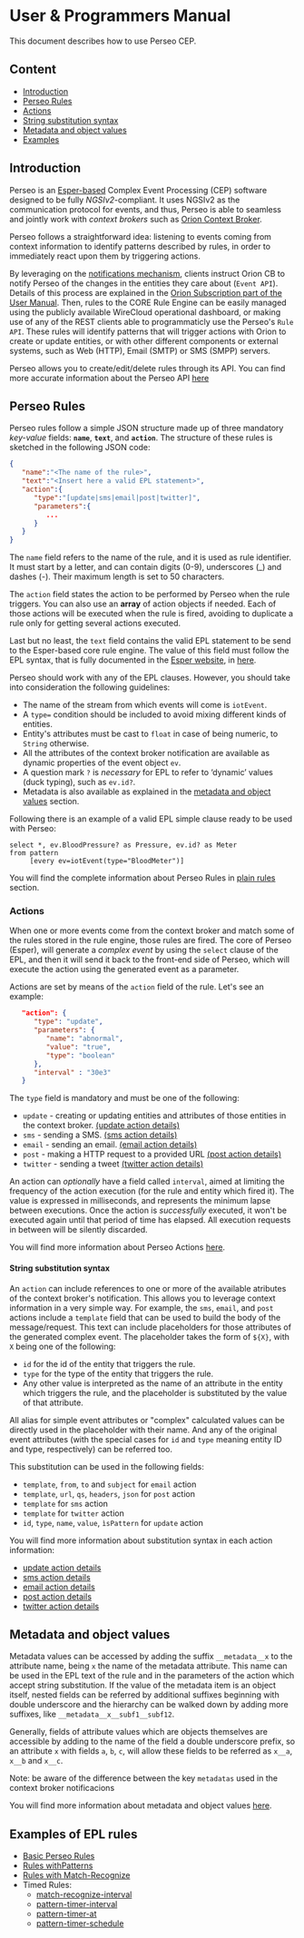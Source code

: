 # User & Programmers Manual

This document describes how to use Perseo CEP.

## Content

-   [Introduction](#introduction)
-   [Perseo Rules](#perseo-rules)
-   [Actions](#actions)
-   [String substitution syntax](#string-substitution-syntax)
-   [Metadata and object values](#metadata-and-object-values)
-   [Examples](#examples-of-epl-rules)

## Introduction

Perseo is an [Esper-based](http://www.espertech.com/esper/) Complex Event Processing (CEP) software designed to be fully
_NGSIv2_-compliant. It uses NGSIv2 as the communication protocol for events, and thus, Perseo is able to seamless and
jointly work with _context brokers_ such as [Orion Context Broker](https://github.com/telefonicaid/fiware-orion).

Perseo follows a straightforward idea: listening to events coming from context information to identify patterns
described by rules, in order to immediately react upon them by triggering actions.

By leveraging on the
[notifications mechanism](http://fiware-orion.readthedocs.io/en/latest/user/walkthrough_apiv2/index.html#subscriptions),
clients instruct Orion CB to notify Perseo of the changes in the entities they care about (`Event API`). Details of this
process are explained in the [Orion Subscription part of the User Manual](user/index.md#orion-subscription). Then, rules
to the CORE Rule Engine can be easily managed using the publicly available WireCloud operational dashboard, or making
use of any of the REST clients able to programmaticly use the Perseo's `Rule API`. These rules will identify patterns
that will trigger actions with Orion to create or update entities, or with other different components or external
systems, such as Web (HTTP), Email (SMTP) or SMS (SMPP) servers.

Perseo allows you to create/edit/delete rules through its API. You can find more accurate information about the Perseo
API [here](https://perseo.readthedocs.io/en/latest/API/api/)

## Perseo Rules

Perseo rules follow a simple JSON structure made up of three mandatory _key-value_ fields: **`name`**, **`text`**, and
**`action`**. The structure of these rules is sketched in the following JSON code:

```json
{
   "name":"<The name of the rule>",
   "text":"<Insert here a valid EPL statement>",
   "action":{
      "type":"[update|sms|email|post|twitter]",
      "parameters":{
         ...
      }
   }
}
```

The `name` field refers to the name of the rule, and it is used as rule identifier. It must start by a letter, and can
contain digits (0-9), underscores (\_) and dashes (-). Their maximum length is set to 50 characters.

The `action` field states the action to be performed by Perseo when the rule triggers. You can also use an **array** of
action objects if needed. Each of those actions will be executed when the rule is fired, avoiding to duplicate a rule
only for getting several actions executed.

Last but no least, the `text` field contains the valid EPL statement to be send to the Esper-based core rule engine. The
value of this field must follow the EPL syntax, that is fully documented in the
[Esper website](http://esper.espertech.com/release-6.1.0/esper-reference/html/index.html), in
[here](http://esper.espertech.com/release-6.1.0/esper-reference/html/epl_clauses.html).

Perseo should work with any of the EPL clauses. However, you should take into consideration the following guidelines:

-   The name of the stream from which events will come is `iotEvent`.
-   A `type=` condition should be included to avoid mixing different kinds of entities.
-   Entity's attributes must be cast to `float` in case of being numeric, to `String` otherwise.
-   All the attributes of the context broker notification are available as dynamic properties of the event object `ev`.
-   A question mark `?` is _necessary_ for EPL to refer to ‘dynamic’ values (duck typing), such as `ev.id?`.
-   Metadata is also available as explained in the [metadata and object values](#metadata-and-object-values) section.

Following there is an example of a valid EPL simple clause ready to be used with Perseo:

```text
select *, ev.BloodPressure? as Pressure, ev.id? as Meter
from pattern
     [every ev=iotEvent(type="BloodMeter")]
```

You will find the complete information about Perseo Rules in
[plain rules](https://perseo.readthedocs.io/en/latest/API/plain_rules/) section.

### Actions

When one or more events come from the context broker and match some of the rules stored in the rule engine, those rules
are fired. The core of Perseo (Esper), will generate a _complex event_ by using the `select` clause of the EPL, and then
it will send it back to the front-end side of Perseo, which will execute the action using the generated event as a
parameter.

Actions are set by means of the `action` field of the rule. Let's see an example:

```json
   "action": {
      "type": "update",
      "parameters": {
         "name": "abnormal",
         "value": "true",
         "type": "boolean"
      },
      "interval" : "30e3"
   }
```

The `type` field is mandatory and must be one of the following:

-   `update` - creating or updating entities and attributes of those entities in the context broker.
    [(update action details)](https://perseo.readthedocs.io/en/latest/API/plain_rules/#update-attribute-action)
-   `sms` - sending a SMS. [(sms action details)](https://perseo.readthedocs.io/en/latest/API/plain_rules/#sms-action)
-   `email` - sending an email.
    [(email action details)](https://perseo.readthedocs.io/en/latest/API/plain_rules/#email-action)
-   `post` - making a HTTP request to a provided URL
    [(post action details)](https://perseo.readthedocs.io/en/latest/API/plain_rules/#http-request-action)
-   `twitter` - sending a tweet
    [(twitter action details)](https://perseo.readthedocs.io/en/latest/API/plain_rules/#twitter-action)

An action can _optionally_ have a field called `interval`, aimed at limiting the frequency of the action execution (for
the rule and entity which fired it). The value is expressed in milliseconds, and represents the minimum lapse between
executions. Once the action is _successfully_ executed, it won't be executed again until that period of time has
elapsed. All execution requests in between will be silently discarded.

You will find more information about Perseo Actions
[here](https://perseo.readthedocs.io/en/latest/API/plain_rules/#actions).

#### String substitution syntax

An `action` can include references to one or more of the available atributes of the context broker's notification. This
allows you to leverage context information in a very simple way. For example, the `sms`, `email`, and `post` actions
include a `template` field that can be used to build the body of the message/request. This text can include placeholders
for those attributes of the generated complex event. The placeholder takes the form of `${X}`, with `X` being one of the
following:

-   `id` for the id of the entity that triggers the rule.
-   `type` for the type of the entity that triggers the rule.
-   Any other value is interpreted as the name of an attribute in the entity which triggers the rule, and the
    placeholder is substituted by the value of that attribute.

All alias for simple event attributes or "complex" calculated values can be directly used in the placeholder with their
name. And any of the original event attributes (with the special cases for `id` and `type` meaning entity ID and type,
respectively) can be referred too.

This substitution can be used in the following fields:

-   `template`, `from`, `to` and `subject` for `email` action
-   `template`, `url`, `qs`, `headers`, `json` for `post` action
-   `template` for `sms` action
-   `template` for `twitter` action
-   `id`, `type`, `name`, `value`, `ìsPattern` for `update` action

You will find more information about substitution syntax in each action information:

-   [update action details](https://perseo.readthedocs.io/en/latest/API/plain_rules/#update-attribute-action)
-   [sms action details](https://perseo.readthedocs.io/en/latest/API/plain_rules/#sms-action)
-   [email action details](https://perseo.readthedocs.io/en/latest/API/plain_rules/#email-action)
-   [post action details](https://perseo.readthedocs.io/en/latest/API/plain_rules/#http-request-action)
-   [twitter action details](https://perseo.readthedocs.io/en/latest/API/plain_rules/#twitter-action)

## Metadata and object values

Metadata values can be accessed by adding the suffix `__metadata__x` to the attribute name, being `x` the name of the
metadata attribute. This name can be used in the EPL text of the rule and in the parameters of the action which accept
string substitution. If the value of the metadata item is an object itself, nested fields can be referred by additional
suffixes beginning with double underscore and the hierarchy can be walked down by adding more suffixes, like
`__metadata__x__subf1__subf12`.

Generally, fields of attribute values which are objects themselves are accessible by adding to the name of the field a
double underscore prefix, so an attribute `x` with fields `a`, `b`, `c`, will allow these fields to be referred as
`x__a`, `x__b` and `x__c`.

Note: be aware of the difference between the key `metadatas` used in the context broker notificacions

You will find more information about metadata and object values
[here](https://perseo.readthedocs.io/en/latest/API/plain_rules/#metadata-and-object-values).

## Examples of EPL rules

-   [Basic Perseo Rules](https://github.com/telefonicaid/perseo-fe/tree/master/examples)
-   [Rules withPatterns](http://esper.espertech.com/release-6.1.0/esper-reference/html/event_patterns.html)
-   [Rules with Match-Recognize](http://esper.espertech.com/release-6.1.0/esper-reference/html/match-recognize.html)
-   Timed Rules:
    -   [match-recognize-interval](http://esper.espertech.com/release-6.1.0/esper-reference/html/match-recognize.html#match-recognize-interval)
    -   [pattern-timer-interval](http://esper.espertech.com/release-6.1.0/esper-reference/html/event_patterns.html#pattern-timer-interval)
    -   [pattern-timer-at](http://esper.espertech.com/release-6.1.0/esper-reference/html/event_patterns.html#pattern-timer-at)
    -   [pattern-timer-schedule](http://esper.espertech.com/release-6.1.0/esper-reference/html/event_patterns.html#pattern-timer-schedule)
